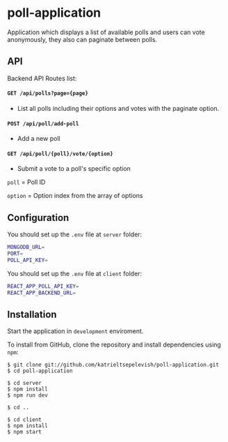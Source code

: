 # poll-application
Application which displays a list of available polls and users can vote anonymously, they also can paginate between polls.

## API
Backend API Routes list:

#### `GET /api/polls?page={page}`
* List all polls including their options and votes with the paginate option.

#### `POST /api/poll/add-poll`
* Add a new poll

#### `GET /api/poll/{poll}/vote/{option}`
* Submit a vote to a poll's specific option

`poll` = Poll ID

`option` = Option index from the array of options



## Configuration

You should set up the `.env` file at `server` folder:

```sh
MONGODB_URL=
PORT=
POLL_API_KEY=
```
You should set up the `.env` file at `client` folder:

```sh
REACT_APP_POLL_API_KEY=
REACT_APP_BACKEND_URL=
```

## Installation

Start the application in `development` enviroment.

To install from GitHub, clone the repository and install dependencies using `npm`:
```
$ git clone git://github.com/katrieltsepelevish/poll-application.git
$ cd poll-application

$ cd server
$ npm install
$ npm run dev

$ cd ..

$ cd client
$ npm install
$ npm start
```
